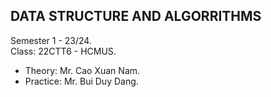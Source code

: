 ## DATA STRUCTURE AND ALGORRITHMS

Semester 1 - 23/24. <br/>
Class: 22CTT6 - HCMUS.

- Theory: Mr. Cao Xuan Nam.
- Practice: Mr. Bui Duy Dang.

